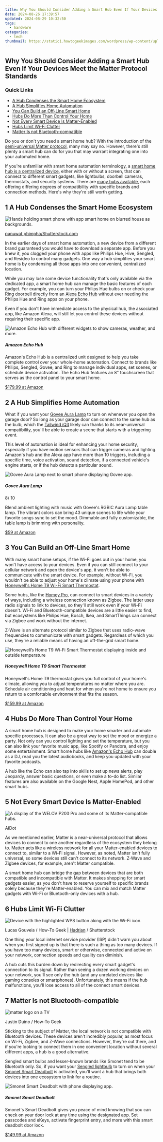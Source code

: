 ```yaml
---
title: Why You Should Consider Adding a Smart Hub Even If Your Devices Meet the Matter Protocol Standards
date: 2024-08-26 17:39:57
updated: 2024-08-29 10:32:50
tags:
  - hardware
categories:
  - tech
thumbnail: https://static1.howtogeekimages.com/wordpress/wp-content/uploads/2024/05/amazon-echo-show-hub.jpg
---
```


## Why You Should Consider Adding a Smart Hub Even If Your Devices Meet the Matter Protocol Standards

### Quick Links

* [A Hub Condenses the Smart Home Ecosystem](https://activate-lock.techidaily.com/in-2024-how-to-bypass-icloud-by-checkra1n-even-from-iphone-xr-if-youve-tried-everything-by-drfone-ios/)
* [A Hub Simplifies Home Automation](https://extra-resources.techidaily.com/guide-to-notable-platforms-offering-text-modifications/)
* [You Can Build an Off-Line Smart Home](https://twitter-videos.techidaily.com/updated-enhance-engagement-personalize-twitter-videos-with-new-thumbnails/)
* [Hubs Do More Than Control Your Home](https://snapchat-videos.techidaily.com/2024-approved-intro-to-using-snap-camera-effectively-in-meetings/)
* [Not Every Smart Device Is Matter-Enabled](https://easy-unlock-android.techidaily.com/how-to-fix-oem-unlock-missing-on-motorola-g24-power-by-drfone-android/)
* [Hubs Limit Wi-Fi Clutter](https://fox-hovers.techidaily.com/updated-essential-vr-game-guide-top-8-on-oculus/)
* [Matter Is not Bluetooth-compatible](https://instagram-clips.techidaily.com/new-2024-approved-spotlight-on-highly-praised-instagram-after-effects-plugins/)

 Do you or don't you need a smart home hub? With the introduction of the [semi-universal Matter protocol](https://extra-hints.techidaily.com/new-calculating-cost-for-shooting-a-song-in-cinematic-style/), many may say no. However, there's still plenty a smart hub can do for you that may warrant integrating one into your automated home.

 If you're unfamiliar with smart home automation terminology, a [smart home hub is a centralized device](https://remote-screen-capture.techidaily.com/new-in-2024-the-premier-guide-to-free-online-meetings-and-sharing-screens/), either with or without a screen, that can connect to different smart gadgets, like lightbulbs, doorbell cameras, thermostats, and security systems. There are [many hubs available](https://screen-mirror.techidaily.com/in-2024-8-best-apps-for-screen-mirroring-vivo-y100i-pc-drfone-by-drfone-android/), each offering differing degrees of compatibility with specific brands and connection methods. Here's why they're still worth getting.

## 1  A Hub Condenses the Smart Home Ecosystem 

![Hands holding smart phone with app smart home on blurred house as backgrounds.](https://static1.howtogeekimages.com/wordpress/wp-content/uploads/2024/02/shutterstock_1452565637.jpg) 

[panuwat phimpha/Shutterstock.com](https://www.shutterstock.com/image-photo/hands-holding-smart-phone-app-home-1452565637)

 In the earlier days of smart home automation, a new device from a different brand guaranteed you would have to download a separate app. Before you knew it, you clogged your phone with apps like Philips Hue, Hive, Sengled, and Resideo to control many gadgets. One way a hub simplifies your smart home is by condensing all those apps into one convenient, centralized location.

 While you may lose some device functionality that's only available via the dedicated app, a smart home hub can manage the basic features of each gadget. For example, you can turn your Philips Hue bulbs on or check your Ring doorbell directly from an [Alexa Echo Hub](https://www.amazon.com/Echo-Hub/dp/B0BCR7M9KX?ascsubtag=UUhtgUeUpU2003123&tag=hotoge-20&asc%5Frefurl=https%3A%2F%2Fwww.howtogeek.com%2Freasons-your-smart-home-needs-a-hub%2F&asc%5Fcampaign=Evergreen) without ever needing the Philips Hue and Ring apps on your phone.

 Even if you don't have immediate access to the physical hub, the associated app, like Amazon Alexa, will still let you control these devices without requiring their specific app.

![Amazon Echo Hub with different widgets to show cameras, weather, and more.](https://static1.howtogeekimages.com/wordpress/wp-content/uploads/2024/05/amazon-echo-hub.png) 

#####  Amazon Echo Hub

Amazon's Echo Hub is a centralized unit designed to help you take complete control over your whole-home automation. Connect to brands like Philips, Sengled, Govee, and Ring to manage individual apps, set scenes, or schedule device activation. The Echo Hub features an 8" touchscreen that serves as the control panel to your smart home. 

[$179.99 at Amazon](https://www.amazon.com/Echo-Hub/dp/B0BCR7M9KX?tag=hotoge-20&ascsubtag=UUhtgUeUpU2003123&asc%5Frefurl=https%3A%2F%2Fwww.howtogeek.com%2Freasons-your-smart-home-needs-a-hub%2F&asc%5Fcampaign=Evergreen) 

## 2  A Hub Simplifies Home Automation 

 What if you want your [Govee Aura Lamp](https://location-social.techidaily.com/in-2024-does-nokia-105-classic-have-find-my-friends-drfone-by-drfone-virtual-android/) to turn on whenever you open the garage door? So long as your garage door can connect to the same hub as the bulb, which the [Tailwind iQ3](https://gotailwind.com/) likely can thanks to its near-universal compatibility, you'll be able to create a scene that starts with a triggering event.

 This level of automation is ideal for enhancing your home security, especially if you have motion sensors that can trigger cameras and lighting. Amazon's hub and the Alexa app have more than 10 triggers, including a specific time, voice activation, sound detection, if a connected vehicle's engine starts, or if the hub detects a particular sound.

![Govee Aura Lamp next to smart phone displaying Govee app.](https://static1.howtogeekimages.com/wordpress/wp-content/uploads/2024/05/govee-aura-lamp.png) 

#####  Govee Aura Lamp

8/ 10 

Blend ambient lighting with music with Govee's RGBIC Aura Lamp table lamp. The vibrant colors can bring 43 unique scenes to life while your favorite songs sync to set the mood. Dimmable and fully customizable, the table lamp is brimming with personality.

[$59 at Amazon](https://www.amazon.com/dp/B08KXP2Y7Q?tag=hotoge-20&ascsubtag=UUhtgUeUpU2003123&asc%5Frefurl=https%3A%2F%2Fwww.howtogeek.com%2Freasons-your-smart-home-needs-a-hub%2F&asc%5Fcampaign=Evergreen) 

## 3  You Can Build an Off-Line Smart Home 

 With many smart home setups, if the Wi-Fi goes out in your home, you won't have access to your devices. Even if you can still connect to your cellular network and open the device's app, it won't be able to communicate with the smart device. For example, without Wi-Fi, you wouldn't be able to adjust your home's climate using your phone with [Honeywell's Home T9 Wi-Fi Smart Thermostat](https://www.amazon.com/Honeywell-Thermostat-Sensor-Touchscreen-Display/dp/B07N849J21?tag=hotoge-20&ascsubtag=UUhtgUeUpU2003123&asc%5Frefurl=https%3A%2F%2Fwww.howtogeek.com%2Freasons-your-smart-home-needs-a-hub%2F&asc%5Fcampaign=Evergreen).

 Some hubs, like the [Homey Pro](https://www.amazon.com/Homey-Early-2023-Smart-Automation/dp/B0C5RFQNN4?tag=hotoge-20&ascsubtag=UUhtgUeUpU2003123&asc%5Frefurl=https%3A%2F%2Fwww.howtogeek.com%2Freasons-your-smart-home-needs-a-hub%2F&asc%5Fcampaign=Evergreen), can connect to smart devices in a variety of ways, including a wireless connection known as Zigbee. The latter uses radio signals to link to devices, so they'll still work even if your Wi-Fi doesn't. Wi-Fi and Bluetooth-compatible devices are a little easier to find, but ecosystems like Philips Hue, Bosch, Ikea, and SmartThings can connect via Zigbee and work without the internet.

 Z-Wave is an alternate protocol similar to Zigbee that uses radio-wave frequencies to communicate with smart gadgets. Regardless of which you use, they're a reliable means of having an off-the-grid smart home.

![Honeywell’s Home T9 Wi-Fi Smart Thermostat displaying inside and outside temperature](https://static1.howtogeekimages.com/wordpress/wp-content/uploads/2024/05/honeywell-s-home-t9-wi-fi-smart-thermostat.png) 

#####  Honeywell Home T9 Smart Thermostat

Honeywell's Home T9 thermostat gives you full control of your home's climate, allowing you to adjust temperatures no matter where you are. Schedule air conditioning and heat for when you're not home to ensure you return to a comfortable environment that fits the season.

[$159.99 at Amazon](https://www.amazon.com/Honeywell-Thermostat-Sensor-Touchscreen-Display/dp/B07N849J21?tag=hotoge-20&ascsubtag=UUhtgUeUpU2003123&asc%5Frefurl=https%3A%2F%2Fwww.howtogeek.com%2Freasons-your-smart-home-needs-a-hub%2F&asc%5Fcampaign=Evergreen) 

## 4  Hubs Do More Than Control Your Home 

 A smart home hub is designed to make your home smarter and automate specific processes. It can also be a great way to set the mood or energize a party. Not only can you control lighting and set the temperature, but you can also link your favorite music app, like Spotify or Pandora, and enjoy some entertainment. Smart home hubs like [Amazon's Echo Hub](https://www.amazon.com/dp/B0BCR7M9KX?tag=hotoge-20&ascsubtag=UUhtgUeUpU2003123&asc%5Frefurl=https%3A%2F%2Fwww.howtogeek.com%2Freasons-your-smart-home-needs-a-hub%2F&asc%5Fcampaign=Evergreen) can double as a DJ, read you the latest audiobooks, and keep you updated with your favorite podcasts.

 A hub like the Echo can also tap into skills to set up news alerts, play Jeopardy, answer basic questions, or even make a to-do list. Similar features are also available on the Google Nest, Apple HomePod, and other smart hubs.

## 5  Not Every Smart Device Is Matter-Enabled 

![A display of the WELOV P200 Pro and some of its Matter-compatible hubs.](https://static1.howtogeekimages.com/wordpress/wp-content/uploads/2024/04/matter-competible-all-hubs.jpg) 

AiDot

 As we mentioned earlier, Matter is a near-universal protocol that allows devices to connect to one another regardless of the ecosystem they belong to. Matter acts like a wireless network for all your Matter-enabled devices to connect to, similar to a Wi-Fi signal. However, as noted, Matter isn't fully universal, so some devices still can't connect to its network. Z-Wave and Zigbee devices, for example, aren't Matter compatible.

 A smart home hub can bridge the gap between devices that are both compatible and incompatible with Matter. It makes shopping for smart gadgets easier, as you don't have to reserve yourself to specific brands solely because they're Matter-enabled. You can mix and match Matter gadgets with Wi-Fi or Bluetooth-only devices with a hub.

## 6  Hubs Limit Wi-Fi Clutter 

![Device with the highlighted WPS button along with the Wi-Fi icon.](https://static1.howtogeekimages.com/wordpress/wp-content/uploads/2024/05/device-with-the-highlighted-wps-button-along-with-the-wi-fi-icon.jpg) 

Lucas Gouveia / How-To Geek | [Hadrian](https://www.shutterstock.com/en/image-photo/wireless-tv-box-used-internet-telephone-625936574) / Shutterstock

 One thing your local internet service provider (ISP) didn't warn you about when you first signed up is that there is such a thing as too many devices. If you have too many devices, smart or otherwise, connected and active on your network, connection speeds and quality can diminish.

 A hub cuts this burden down by redirecting every smart gadget's connection to its signal. Rather than seeing a dozen working devices on your network, you'll see only the hub (and any unrelated devices like gaming consoles or smartphones). Unfortunately, this means if the hub malfunctions, you'll lose access to all of the connect smart devices.

## 7  Matter Is not Bluetooth-compatible 

![matter logo on a TV](https://static1.howtogeekimages.com/wordpress/wp-content/uploads/2024/02/matter-logo.jpg) 

Justin Duino / How-To Geek

 Sticking to the subject of Matter, the local network is not compatible with Bluetooth devices. These devices aren't incredibly popular, as most focus on Wi-Fi, Zigbee, and Z-Wave connections. However, they're out there, and if you're looking to connect them in one convenient location without several different apps, a hub is a good alternative.

 Sengled smart bulbs and lesser-known brands like Smonet tend to be Bluetooth only. So, if you want your [Sengled lightbulb](https://www.amazon.com/Sengled-Changing-Bluetooth-Multicolor-Brightness/dp/B08TG5X172?tag=hotoge-20&ascsubtag=UUhtgUeUpU2003123&asc%5Frefurl=https%3A%2F%2Fwww.howtogeek.com%2Freasons-your-smart-home-needs-a-hub%2F&asc%5Fcampaign=Evergreen) to turn on when your [Smonet Smart Deadbolt](https://www.amazon.com/SMONET-Fingerprint-Electronic-Keypad-Bluetooth-Monitoring/dp/B08HLH2ZHP?tag=hotoge-20&ascsubtag=UUhtgUeUpU2003123&asc%5Frefurl=https%3A%2F%2Fwww.howtogeek.com%2Freasons-your-smart-home-needs-a-hub%2F&asc%5Fcampaign=Evergreen) is activated, you'll want a hub that brings both devices into one ecosystem to link for a routine.

![Smonet Smart Deadbolt with phone displaying app.](https://static1.howtogeekimages.com/wordpress/wp-content/uploads/2024/05/smonet-smart-deadbolt.png) 

#####  Smonet Smart Deadbolt

Smonet's Smart Deadbolt gives you peace of mind knowing that you can check on your door lock at any time using the designated app. Set passcodes and eKeys, activate fingerprint entry, and more with this smart deadbolt door lock.

[$149.99 at Amazon](https://www.amazon.com/SMONET-Fingerprint-Electronic-Keypad-Bluetooth-Monitoring/dp/B08HLH2ZHP?tag=hotoge-20&ascsubtag=UUhtgUeUpU2003123&asc%5Frefurl=https%3A%2F%2Fwww.howtogeek.com%2Freasons-your-smart-home-needs-a-hub%2F&asc%5Fcampaign=Evergreen)

<ins class="adsbygoogle"
     style="display:block"
     data-ad-format="autorelaxed"
     data-ad-client="ca-pub-7571918770474297"
     data-ad-slot="1223367746"></ins>



<ins class="adsbygoogle"
     style="display:block"
     data-ad-client="ca-pub-7571918770474297"
     data-ad-slot="8358498916"
     data-ad-format="auto"
     data-full-width-responsive="true"></ins>
